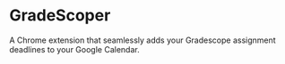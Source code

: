 # GradeScoper
A Chrome extension that seamlessly adds your Gradescope assignment deadlines to your Google Calendar. 
